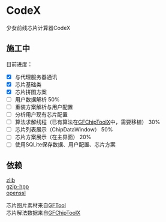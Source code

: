 # CodeX
少女前线芯片计算器CodeX

## 施工中
目前进度：  
- [x] 与代理服务器通讯  
- [x] 芯片基础类  
- [x] 芯片拼图方案  
- [ ] 用户数据解析  50%
- [ ] 重装方案解析与用户配置  
- [ ] 分析用户现有芯片配置  
- [ ] 算法求解线程（已有算法在[GFChipToolX](https://github.com/xxzl0130/GFChipToolX)中，需要移植） 30%  
- [ ] 芯片列表展示（ChipDataWindow） 50%  
- [ ] 芯片方案展示（在主界面） 20%  
- [ ] 使用SQLite保存数据、用户配置、芯片方案  

## 依赖
[zlib](https://github.com/madler/zlib)  
[gzip-hpp](https://github.com/mapbox/gzip-hpp)  
[openssl](https://github.com/openssl/openssl)  

芯片图片素材来自[GFTool](https://github.com/hycdes/GFTool)  
芯片解法数据来自[GFChipToolX](https://github.com/xxzl0130/GFChipToolX)  
